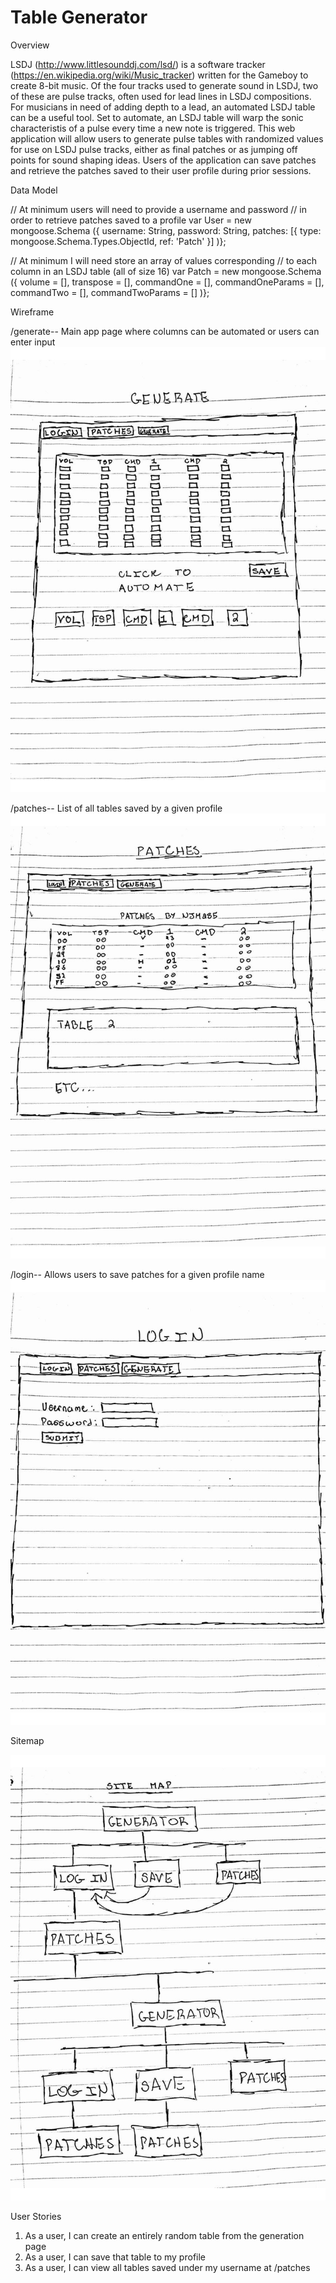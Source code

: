 # Table Generator

Overview

LSDJ (http://www.littlesounddj.com/lsd/) is a software tracker (https://en.wikipedia.org/wiki/Music_tracker) written 
for the Gameboy to create 8-bit music. 
Of the four tracks used to generate sound in LSDJ, two of these are pulse tracks, often 
used for lead lines in LSDJ compositions. 
For musicians in need of adding depth to a lead, an automated LSDJ table can be a useful tool. 
Set to automate, an LSDJ table will warp the sonic characteristis of a pulse every time a new note is triggered.
This web application will allow users to generate pulse tables with randomized values for use on LSDJ pulse tracks,
either as final patches or as jumping off points for sound shaping ideas.
Users of the application can save patches and retrieve the patches saved to their user profile during prior sessions.


Data Model

// At minimum users will need to provide a username and password
// in order to retrieve patches saved to a profile
var User = new mongoose.Schema
({
	username: String,
	password: String,
	patches:  [{ type: mongoose.Schema.Types.ObjectId, ref: 'Patch' }]
)};

// At minimum I will need store an array of values corresponding
// to each column in an LSDJ table (all of size 16)
var Patch = new mongoose.Schema
({
	volume = [],
	transpose = [],
	commandOne = [],
	commandOneParams = [],
	commandTwo = [],
	commandTwoParams = []
)};

Wireframe

/generate-- Main app page where columns can be automated or users can enter input
![Home](/documentation/Generate.jpg?raw=true "Table Generation Page")

/patches-- List of all tables saved by a given profile
![Patch](/documentation/Patches.jpg?raw=true "User Patches Page")

/login-- Allows users to save patches for a given profile name
![Login](/documentation/Login.jpg?raw=true "Login Page")

Sitemap

![Map](/documentation/SiteMap.jpg?raw=true "Site Map")

User Stories
1. As a user, I can create an entirely random table from the generation page
2. As a user, I can save that table to my profile
3. As a user, I can view all tables saved under my username at /patches
